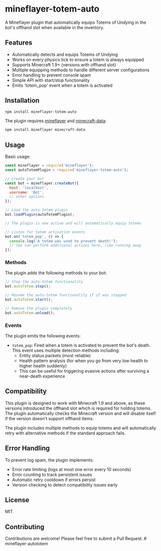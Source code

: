 # mineflayer-totem-auto

A Mineflayer plugin that automatically equips Totems of Undying in the bot's offhand slot when available in the inventory.

## Features

- Automatically detects and equips Totems of Undying
- Works on every physics tick to ensure a totem is always equipped
- Supports Minecraft 1.9+ (versions with offhand slot)
- Multiple equipping methods to handle different server configurations
- Error handling to prevent console spam
- Simple API with start/stop functionality
- Emits 'totem_pop' event when a totem is activated

## Installation

```bash
npm install mineflayer-totem-auto
```

The plugin requires [mineflayer](https://github.com/PrismarineJS/mineflayer) and [minecraft-data](https://github.com/PrismarineJS/minecraft-data):

```bash
npm install mineflayer minecraft-data
```

## Usage

Basic usage:

```javascript
const mineflayer = require('mineflayer');
const autoTotemPlugin = require('mineflayer-totem-auto');

// Create your bot
const bot = mineflayer.createBot({
  host: 'localhost',
  username: 'Bot',
  // other options
});

// Load the auto-totem plugin
bot.loadPlugin(autoTotemPlugin);

// The plugin is now active and will automatically equip totems

// Listen for totem activation events
bot.on('totem_pop', () => {
  console.log('A totem was used to prevent death!');
  // You can perform additional actions here, like running away
});
```

### Methods

The plugin adds the following methods to your bot:

```javascript
// Stop the auto-totem functionality
bot.autoTotem.stop();

// Resume the auto-totem functionality if it was stopped
bot.autoTotem.start();

// Remove the plugin completely
bot.autoTotem.unload();
```

### Events

The plugin emits the following events:

- `totem_pop`: Fired when a totem is activated to prevent the bot's death. This event uses multiple detection methods including:
  - Entity status packets (most reliable)
  - Health pattern analysis (for when you go from very low health to higher health suddenly)
  - This can be useful for triggering evasive actions after surviving a near-death experience

## Compatibility

This plugin is designed to work with Minecraft 1.9 and above, as these versions introduced the offhand slot which is required for holding totems. The plugin automatically checks the Minecraft version and will disable itself if the version doesn't support offhand items.

The plugin includes multiple methods to equip totems and will automatically retry with alternative methods if the standard approach fails.

## Error Handling

To prevent log spam, the plugin implements:
- Error rate limiting (logs at most one error every 10 seconds)
- Error counting to track persistent issues
- Automatic retry cooldown if errors persist
- Version checking to detect compatibility issues early

## License

MIT

## Contributing

Contributions are welcome! Please feel free to submit a Pull Request. #   m i n e f l a y e r - a u t o t o t e m 
 
 
